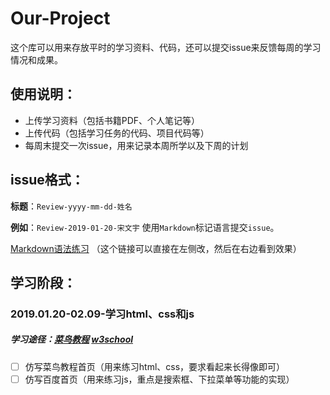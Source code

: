 # Our-Project
这个库可以用来存放平时的学习资料、代码，还可以提交issue来反馈每周的学习情况和成果。
## 使用说明：
- 上传学习资料（包括书籍PDF、个人笔记等）
- 上传代码（包括学习任务的代码、项目代码等）
- 每周末提交一次issue，用来记录本周所学以及下周的计划
## issue格式：
**标题**：`Review-yyyy-mm-dd-姓名`

**例如**：`Review-2019-01-20-宋文宇`
使用`Markdown`标记语言提交`issue`。

[Markdown语法练习](https://www.zybuluo.com/mdeditor?url=https://www.zybuluo.com/static/editor/md-help.markdown)
（这个链接可以直接在左侧改，然后在右边看到效果）

## 学习阶段：
### 2019.01.20-02.09-学习html、css和js
##### 学习途径：[菜鸟教程](http://www.runoob.com/)      [w3school](http://www.w3school.com.cn/) 
- [ ] 仿写菜鸟教程首页（用来练习html、css，要求看起来长得像即可）
- [ ] 仿写百度首页（用来练习js，重点是搜索框、下拉菜单等功能的实现）
